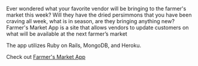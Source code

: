 Ever wondered what your favorite vendor will be bringing to the farmer's market this week? Will they have the dried persimmons that you have been craving all week, what is in season, are they bringing anything new? Farmer's Market App is a site that allows vendors to update customers on what will be available at the next farmer’s market

The app utilizes Ruby on Rails, MongoDB, and Heroku.

Check out <a href="http://farmersmarketapp.herokuapp.com/"> Farmer's Market App </a>